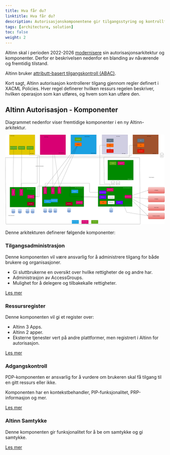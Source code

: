 ```yaml
---
title: Hva får du?
linktitle: Hva får du?
description: Autorisasjonskomponentene gir tilgangsstyring og kontrollfunksjonalitet for digitale og analoge tjenester som vert i Altinn-plattformen eller andre steder.
tags: [architecture, solution]
toc: false
weight: 2
---
```

Altinn skal i perioden 2022-2026 [modernisere](functionalareas.drawio.svg) sin autorisasjonsarkitektur og komponenter. Derfor er beskrivelsen nedenfor en blanding av nåværende og fremtidig tilstand.

Altinn bruker [attributt-basert tilgangskontroll (ABAC)](https://en.wikipedia.org/wiki/Attribute-based_access_control).

Kort sagt, Altinn autorisasjon kontrollerer tilgang gjennom regler definert i XACML Policies. Hver regel definerer hvilken ressurs regelen beskriver, hvilken operasjon som kan utføres, og hvem som kan utføre den.

## Altinn Autorisasjon - Komponenter

Diagrammet nedenfor viser fremtidige komponenter i en ny Altinn-arkitektur.

![Fremtidig løsning Altinn Autorisasjon](authorization_solution_components_future.drawio.svg "Fremtidig løsning Altinn Autorisasjon")

Denne arkitekturen definerer følgende komponenter:

### Tilgangsadministrasjon

Denne komponenten vil være ansvarlig for å administrere tilgang for både brukere og organisasjoner.

- Gi sluttbrukerne en oversikt over hvilke rettigheter de og andre har.
- Administrasjon av AccessGroups.
- Mulighet for å delegere og tilbakekalle rettigheter.

[Les mer](accessmanagement)

### Ressursregister

Denne komponenten vil gi et register over:

- Altinn 3 Apps.
- Altinn 2 apper.
- Eksterne tjenester vert på andre plattformer, men registrert i Altinn for autorisasjon.

[Les mer](resourceregistry)

### Adgangskontroll

PDP-komponenten er ansvarlig for å vurdere om brukeren skal få tilgang til en gitt ressurs eller ikke.

Komponenten har en kontekstbehandler, PIP-funksjonalitet, PRP-informasjon og mer.

[Les mer](pdp)

### Altinn Samtykke

Denne komponenten gir funksjonalitet for å be om samtykke og gi samtykke.

[Les mer](https://github.com/Altinn/altinn-authorization/issues/22)